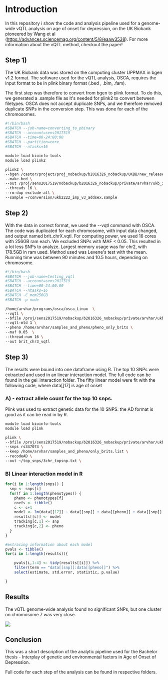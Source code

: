 # Introduction
In this repository i show the code and analysis pipeline used for a genome-wide vQTL analysis on age of onset for depression, on the UK Biobank pioneered by Wang et al (https://advances.sciencemag.org/content/5/8/eaaw3538).
For more information about the vQTL method, checkout the paper!



## Step 1)
The UK Biobank data was stored on the computing cluster UPPMAX in bgen v1.2 format.
The software used for the vQTL analysis, OSCA, requires the input format to be in plink binary format (.bed , .bim, .fam).

The first step was therefore to convert from bgen to plink format. To do this, we generated a .sample file as it's needed for
plink2 to convert between filetypes.
OSCA does not accept duplicate SNPs, and we therefore removed duplicate SNPs in the conversion step.
This was done for each of the chromosomes.

```bash
#!/bin/bash
#SBATCH --job-name=converting_to_pbinary
#SBATCH --account=sens2017519
#SBATCH --time=00-24:00:00
#SBATCH --partition=core
#SBATCH --ntasks=16

module load bioinfo-tools
module load plink2

plink2 \
--bgen /castor/project/proj_nobackup/b2016326_nobackup/UKBB/new_release_20180313/EGAD00010001474_decrypted/ukb_imp_chr3_v3.bgen \
--make-bed \
--out /proj/sens2017519/nobackup/b2016326_nobackup/private/arvhar/ukb_imp_chr3_v3_conv_excl \
--threads 16 \
--rm-dup exclude-all \
--sample ~/conversion/ukb2222_imp_v3_addsex.sample
```

## Step 2)
With the data in correct format, we used the --vqtl command with OSCA.
The code was duplicated for each chromosome, with input data changed, and output named brit_chrX.vqtl.
For computing power, we used 16 cores with 256GB ram each. We excluded SNPs with MAF < 0.05. This resulted in a lot less SNPs to analyze. Largest memory usage was for chr2, with 178.5GB in ram used. Method used was Levene's test with the mean.
Running time was between 90 minutes and 10.5 hours, depending on chromosome.


```bash
#!/bin/bash
#SBATCH --job-name=testing_vqtl
#SBATCH --account=sens2017519
#SBATCH --time=00-24:00:00
#SBATCH --ntasks=16
#SBATCH -C mem256GB
#SBATCH -p node

/home/arvhar/programs/osca/osca_Linux  \
--vqtl \
--bfile /proj/sens2017519/nobackup/b2016326_nobackup/private/arvhar/ukb_imp_chr3_v3_conv_excl \
--vqtl-mtd 1 \
--pheno /home/arvhar/samples_and_pheno/pheno_only_brits \
--maf 0.05  \
--thread-num 16 \
--out brit_chr3_vqtl
```


## Step 3)
The results were bound into one dataframe using R. The top 10 SNPs were extracted and used in an linear interaction model.
The full code can be found in the gei_interaction folder. The fifty linear model were fit with the following code, where
data[[17] is age of onset


### A) - extract allele count for the top 10 snps.
Plink was used to extract genetic data for the 10 SNPS. the AD format is good as it can be read in by R.

```bash
module load bioinfo-tools
module load plink

plink \
--bfile /proj/sens2017519/nobackup/b2016326_nobackup/private/arvhar/ukb_imp_chr3_v3_conv_excl \
--snps rs347074 \
--keep /home/arvhar/samples_and_pheno/only_brits.list \
--recodeAD \
--out ~/top_snps/3chr_topsnp.txt \

```




### B) Linear interaction model in R

```R
for(i in 1:length(snps)) {
  snp <- snps[i]
  for(f in 1:length(phenotypes)) {
    pheno <- phenotypes[f]
    coefs <- tibble()
    c <- c+1
    model <- lm(data[[17]] ~ data[[snp]] + data[[pheno]] + data[[snp]] * data[[pheno]])
    results[[c]] <- model
    tracking[c,1] <- snp
    tracking[c,2] <- pheno
  }
}

#extracing information about each model
pvals <- tibble()
for(i in 1:length(results)){

    pvals[i,1:4] <- tidy(results[[i]]) %>% 
    filter(term == "data[[snp]]:data[[pheno]]") %>% 
    select(estimate, std.error, statistic, p.value)

}

```
## Results
The vQTL genome-wide analysis found no significant SNPs, but one cluster on chromosome 7 was very close.

![](/graphs/final_mhplot.png)





## Conclusion
This was a short description of the analytic pipeline used for the Bachelor thesis - Interplay of genetic and environmental factors in Age of Onset of Depression.

Full code for each step of the analysis can be found in respective folders.






